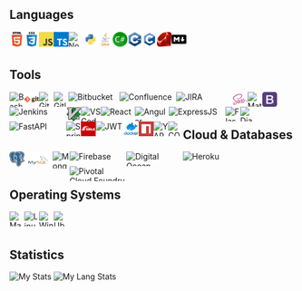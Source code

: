 ## Languages

<img align="left" alt="HTML5" width="26px" height="26px" src="https://raw.githubusercontent.com/github/explore/80688e429a7d4ef2fca1e82350fe8e3517d3494d/topics/html/html.png"/>

<img align="left" alt="CSS" width="26px" height="26px" src="https://raw.githubusercontent.com/github/explore/80688e429a7d4ef2fca1e82350fe8e3517d3494d/topics/css/css.png"/>

<img align="left" alt="JS" width="26px" height="26px" src="https://raw.githubusercontent.com/github/explore/80688e429a7d4ef2fca1e82350fe8e3517d3494d/topics/javascript/javascript.png"/>

<img align="left" alt="TS" width="26px" height="26px" src="https://raw.githubusercontent.com/github/explore/80688e429a7d4ef2fca1e82350fe8e3517d3494d/topics/typescript/typescript.png"/>

<img align="left" alt="NodeJS" width="26px" height="26px" src="https://icon-library.com/images/node-js-icon/node-js-icon-8.jpg"/>

<img align="left" alt="PY" width="26px" height="26px" src="https://raw.githubusercontent.com/github/explore/80688e429a7d4ef2fca1e82350fe8e3517d3494d/topics/python/python.png"/>

<img align="left" alt="java" height="26px" width="26px" src="https://raw.githubusercontent.com/github/explore/80688e429a7d4ef2fca1e82350fe8e3517d3494d/topics/java/java.png"/>

<img align="left" alt="C sharp" width="26px" height="26px" src="https://raw.githubusercontent.com/github/explore/80688e429a7d4ef2fca1e82350fe8e3517d3494d/topics/csharp/csharp.png"/>

<img align="left" alt="C plus plus" width="26px" height="26px" src="https://raw.githubusercontent.com/github/explore/80688e429a7d4ef2fca1e82350fe8e3517d3494d/topics/cpp/cpp.png"/>

<img align="left" alt="C" width="26px" height="26px" src="https://raw.githubusercontent.com/github/explore/80688e429a7d4ef2fca1e82350fe8e3517d3494d/topics/c/c.png"/>

<img align="left" alt="Ruby" width="26px" height="26px" src="https://raw.githubusercontent.com/github/explore/80688e429a7d4ef2fca1e82350fe8e3517d3494d/topics/ruby/ruby.png"/>

<img align="left" alt="Markdown" width="26px" height="26px" src="https://raw.githubusercontent.com/github/explore/80688e429a7d4ef2fca1e82350fe8e3517d3494d/topics/markdown/markdown.png"/>

<br/>
<br/>

## Tools

<img align="left" alt="Bash" width="26px" height="26px" src="https://upload.wikimedia.org/wikipedia/commons/thumb/4/4b/Bash_Logo_Colored.svg/1200px-Bash_Logo_Colored.svg.png"/>

<img align="left" alt="GIT" width="26px" height="26px" src="https://raw.githubusercontent.com/github/explore/80688e429a7d4ef2fca1e82350fe8e3517d3494d/topics/git/git.png"/>

<img align="left" alt="Github" width="26px" height="26px" src="https://upload.wikimedia.org/wikipedia/commons/9/91/Octicons-mark-github.svg"/>

<img align="left" alt="Gitlab" width="26px" height="26px" src="https://about.gitlab.com/images/icons/logos/slp-icon.svg"/>

<img align="left" alt="Bitbucket" width="90px" height="26px" src="https://wac-cdn.atlassian.com/dam/jcr:c942540c-53ae-4357-bffa-ed37739d71b0/bitbucket-atlassian-logo.svg?cdnVersion=1747"/>

<img align="left" alt="Confluence" width="100px" height="26px" src="https://wac-cdn.atlassian.com/dam/jcr:d6e2d2db-e58a-40f7-9d1a-d6d22a335c96/Confluence-blue.svg?cdnVersion=1747"/>

<img align="left" alt="JIRA" width="100px" height="26px" src="https://wac-cdn.atlassian.com/dam/jcr:e348b562-4152-4cdc-8a55-3d297e509cc8/Jira%20Software-blue.svg?cdnVersion=1747"/>

<img align="left" alt="SASS" width="26px" height="26px" src="https://raw.githubusercontent.com/github/explore/80688e429a7d4ef2fca1e82350fe8e3517d3494d/topics/sass/sass.png"/>

<img align="left" alt="Material UI" width="26px" height="26px" src="https://pbs.twimg.com/profile_images/1438268853079904265/JUtTwrBC.jpg"/>

<img align="left" alt="Bootstrap" width="26px" height="26px" src="https://raw.githubusercontent.com/github/explore/80688e429a7d4ef2fca1e82350fe8e3517d3494d/topics/bootstrap/bootstrap.png"/>

<img align="left" alt="Jenkins" width="100px"
height="26px" src="https://camo.githubusercontent.com/ec0079d7b416a8b69536d6ca8c19fe85c6e9251a1cb7cdaaab09571cf2d21d18/68747470733a2f2f7777772e6a656e6b696e732e696f2f73697465732f64656661756c742f66696c65732f6a656e6b696e735f6c6f676f2e706e67"/>

<img align="left" alt="VIM" width="26px" height="26px" src="https://raw.githubusercontent.com/github/explore/80688e429a7d4ef2fca1e82350fe8e3517d3494d/topics/vim/vim.png"/>

<img align="left" alt="VSCode" width="35px" height="26px" src="https://logowik.com/content/uploads/images/visual-studio-code7642.jpg"/>

<img align="left" alt="React" width="60px" height="26px" src="https://onextrapixel.com/wp-content/uploads/2016/04/reactjs-thumb.jpg"/>

<img align="left" alt="Angular" width="60px" height="26px" src="https://repository-images.githubusercontent.com/24195339/87018c00-694b-11e9-8b5f-c34826306d36"/>

<img align="left" alt="ExpressJS" width="100px" height="26px" src="https://4thpointer.com/wp-content/uploads/2020/12/ExpressJS.png"/>

<img align="left" alt="Flask" width="26px" height="26px" src="https://miro.medium.com/max/800/1*Q5EUk28Xc3iCDoMSkrd1_w.png"/>

<img align="left" alt="Django" width="26px" height="26px" src="https://i0.wp.com/securityaffairs.co/wordpress/wp-content/uploads/2022/07/django-logo-negative.png?w=1200&ssl=1"/>

<img align="left" alt="FastAPI" width="100px" height="26px" src="https://camo.githubusercontent.com/86d9ca3437f5034da052cf0fd398299292aab0e4479b58c20f2fc37dd8ccbe05/68747470733a2f2f666173746170692e7469616e676f6c6f2e636f6d2f696d672f6c6f676f2d6d617267696e2f6c6f676f2d7465616c2e706e67"/>

<img align="left" alt="Spring" width="26px" height="26px" src="https://lilly021.com/wp-content/uploads/2019/07/springBoot_featured_image-1024x549.png"/>

<img align="left" alt="Ruby on Rails" width="26px" height="26px" src="https://raw.githubusercontent.com/github/explore/80688e429a7d4ef2fca1e82350fe8e3517d3494d/topics/rails/rails.png"/>

<img align="left" alt="JWT" width="50px" height="26px" src="https://jwt.io/img/logo-asset.svg"/>

<img align="left" alt="Docker" width="26px" height="26px" src="https://raw.githubusercontent.com/github/explore/80688e429a7d4ef2fca1e82350fe8e3517d3494d/topics/docker/docker.png"/>

<img align="left" alt="NPM" width="26px" height="26px" src="https://raw.githubusercontent.com/github/explore/80688e429a7d4ef2fca1e82350fe8e3517d3494d/topics/npm/npm.png"/>

<img align="left" alt="YARN" width="26px" height="26px" src="https://img.favpng.com/2/23/1/npm-package-manager-node-js-installation-yarn-png-favpng-NYBU42gbjqnyS9RRYTbE8AuZD.jpg"/>

<img align="left" alt="CONDA" width="26px" height="26px" src="https://4.bp.blogspot.com/-KS2kwdfxb_E/WJMPYvm6ZSI/AAAAAAAABO8/GevHcywhONUQDxsksFk5IysSl0Ub9Uv_ACLcB/s1600/anaconda-symbol.svg.png"/>

<br />
<br />

## Cloud & Databases

<img align="left" alt="PostgreSQL" width="26px" height="26px" src="https://raw.githubusercontent.com/github/explore/80688e429a7d4ef2fca1e82350fe8e3517d3494d/topics/postgresql/postgresql.png" />

<img align="left" alt="MySQL" width="50px" height="30px" src="https://raw.githubusercontent.com/github/explore/80688e429a7d4ef2fca1e82350fe8e3517d3494d/topics/mysql/mysql.png"/>

<img align="left" alt="MongoDB" width="30px" height="30px" src="https://infinapps.com/wp-content/uploads/2018/10/mongodb-logo.png"/>

<img align="left" alt="Firebase" width="100px" height="26px" src="https://firebase.google.com/downloads/brand-guidelines/PNG/logo-standard.png"/>

<img align="left" alt="Digital Ocean" width="100px" height="26px" src="https://images.prismic.io/www-static/49aa0a09-06d2-4bba-ad20-4bcbe56ac507_logo.png?auto=compress,format"/>

<img align="left" alt="Heroku" width="100px" height="26px" src="https://static.javatpoint.com/blog/images/what-is-heroku-used-for1.png"/>

<img align="left" alt="Pivotal Cloud Foundry" width="100px" height="26px" src="https://www.axonius.com/hs-fs/hubfs/Adapter%20Logos/pivotal_cloud_foundry_adapter.png?length=600&name=pivotal_cloud_foundry_adapter.png"/>

<br />
<br />

## Operating Systems

<img align="left" alt="Mac" width="26px" height="26px" src="https://cdn.osxdaily.com/wp-content/uploads/2013/07/apple-logo.gif"/>

<img align="left" alt="Linux" width="26px" height="26px" src="https://www.pikpng.com/pngl/m/201-2013314_linux-logo-png-linux-penguin-clipart.png"/>

<img align="left" alt="Window" width="26px" height="26px" src="https://upload.wikimedia.org/wikipedia/commons/thumb/5/5f/Windows_logo_-_2012.svg/1024px-Windows_logo_-_2012.svg.png"/>

<img align="left" alt="Ubuntu" width="26px" height="26px" src="https://brandslogos.com/wp-content/uploads/images/large/ubuntu-logo.png"/>

<br />
<br />

## Statistics

![My Stats](https://github-readme-stats.vercel.app/api?username=reshinto&layout=compact&langs_count=10&theme=dracula&count_private=true&show_icons=true&include_all_commits=true&custom_title=reshinto's+GitHub+Stats)
![My Lang Stats](https://github-readme-stats.vercel.app/api/top-langs/?username=reshinto&layout=compact&langs_count=10&theme=dracula&count_private=true&show_icons=true&include_all_commits=true)
